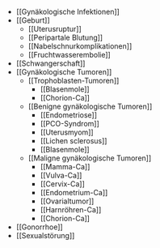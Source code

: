 ---
---

- [[Gynäkologische Infektionen]]
- [[Geburt]]
	- [[Uterusruptur]]
	- [[Peripartale Blutung]]
	- [[Nabelschnurkomplikationen]]
	- [[Fruchtwasserembolie]]
- [[Schwangerschaft]]
- [[Gynäkologische Tumoren]]
	- [[Trophoblasten-Tumoren]]
		- [[Blasenmole]]
		- [[Chorion-Ca]]
	- [[Benigne gynäkologische Tumoren]]
		- [[Endometriose]]
		- [[PCO-Syndrom]]
		- [[Uterusmyom]]
		- [[Lichen sclerosus]]
		- [[Blasenmole]]
	- [[Maligne gynäkologische Tumoren]]
		- [[Mamma-Ca]]
		- [[Vulva-Ca]]
		- [[Cervix-Ca]]
		- [[Endometrium-Ca]]
		- [[Ovarialtumor]]
		- [[Harnröhren-Ca]]
		- [[Chorion-Ca]]
- [[Gonorrhoe]]
- [[Sexualstörung]]